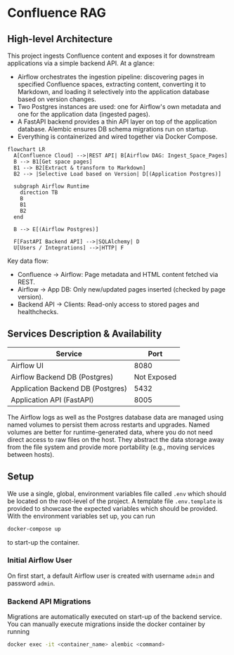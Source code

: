 # Confluence RAG

## High-level Architecture
This project ingests Confluence content and exposes it for downstream applications via a simple backend API. At a glance:
- Airflow orchestrates the ingestion pipeline: discovering pages in specified Confluence spaces, extracting content, converting it to Markdown, and loading it selectively into the application database based on version changes.
- Two Postgres instances are used: one for Airflow's own metadata and one for the application data (ingested pages).
- A FastAPI backend provides a thin API layer on top of the application database. Alembic ensures DB schema migrations run on startup.
- Everything is containerized and wired together via Docker Compose.

```mermaid
flowchart LR
  A[Confluence Cloud] -->|REST API| B[Airflow DAG: Ingest_Space_Pages]
  B --> B1[Get space pages]
  B1 --> B2[Extract & transform to Markdown]
  B2 --> |Selective Load based on Version| D[(Application Postgres)]

  subgraph Airflow Runtime
    direction TB
    B
    B1
    B2
  end

  B --> E[(Airflow Postgres)]

  F[FastAPI Backend API] -->|SQLAlchemy| D
  U[Users / Integrations] -->|HTTP| F
```

Key data flow:
- Confluence -> Airflow: Page metadata and HTML content fetched via REST.
- Airflow -> App DB: Only new/updated pages inserted (checked by page version).
- Backend API -> Clients: Read-only access to stored pages and healthchecks.

## Services Description & Availability

| **Service**                       | **Port**    |
|-----------------------------------|-------------|
| Airflow UI                        | 8080        |
| Airflow Backend DB (Postgres)     | Not Exposed |
| Application Backend DB (Postgres) | 5432        |
| Application API (FastAPI)         | 8005        |


The Airflow logs as well as the Postgres database data are managed using named
volumes to persist them across restarts and upgrades.
Named volumes are better for runtime-generated data,
where you do not need direct access to raw files on the host.
They abstract the data storage away from the file system and
provide more portability (e.g., moving services between hosts).

## Setup
We use a single, global, environment variables file called `.env` which should be located on the root-level of 
the project. 
A template file `.env.template` is provided to showcase the expected variables which should be provided. With the
environment variables set up, you can run
```sh
docker-compose up
```
to start-up the container.

### Initial Airflow User
On first start, a default Airflow user is created with username `admin` and password `admin`.

### Backend API Migrations
Migrations are automatically executed on start-up of the backend service. You can
manually execute migrations inside the docker container by running
```sh
docker exec -it <container_name> alembic <command>
```
